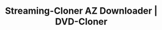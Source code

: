 ---
title: Streaming-Cloner AZ Downloader | DVD-Cloner
metaItems:
  - name: description
    content: Nowadays, we are in the era of digital world and seeking for more convenience. Most of us have a rather large DVD collection, while the most DVDs are bogged down with copy protection, making it difficult to copy these DVDs to iPad/cellphone/other mobile devices directly. In order to convert a DVD to your mobile devices, you will need a solution that can overcome these issues.
  - name: keywords
    content: Opencloner  
name: Streaming-Cloner AZ Downloader    
type: software
model: sic-az
logo:
  iconUrl: sica2021-logo-a.png
boxes:
  - imageUrl: sicaz-box.png  #默认盒子图
mainBanner:
  name: main-banner
  overflow: hidden
  toptitle: Streaming-Cloner
  title: AMZN Prime Video Downloader
  subtitle: Download online videos from Amazon Prime Video and enjoy your videos offline.
  sectionClass: py-8 text-white
  bgStyle:
    default: dark
    imageUrl: banner-movies-bg.jpg
    overlay: true
  button:
    prefixIcon: win  
    text: Try it Now
    path: https://www.opencloner.com/download/streaming-cloner.exe
    note: Permanent Free Trial    
featureShow:
  name: feature-show
  overflow: hidden
  container: container
  sectionClass: bg-white
  paddingY: 8
  additionClass: 
  iconGird: 1
  items:
    - text: Super way to use. Just search, download and get videos within minutes. No need to operate on the web browser, with all done within the software.
      title: Only 3 clicks to download
      iconUrl: icons/simply-ui-am.png
    - text: Adopting the multi-thread encoding method, Streaming-Cloner AZ Downloader can greatly increase the downloading speed. If your GPU is qualified, you can get even much faster speed.
      title: 4X Times Faster Download
      iconUrl: icons/4xtimes.png
    - text: Download the video with DRM completely removed, so that you can share with your friends and re-create your contents for uploading freely.
      title: Completely DRM Removed. Easy to Share
      iconUrl: icons/easy-to-share.png     
    - text: As a video downloader for Amazon Prime Video, Streaming-Cloner AZ Downloader supports downloading Amazon Prime video with multi-language subtitles and audio tracks retained, providing the same experience as viewing on the web browser.
      title: Build Your Own Amazon Prime Video Library
      iconUrl: icons/video-lib-am.png       
youtubeArea:
  name: Video Guide
  active: true
  container: container-fluid
  title: Video Guide
  additionClass: position-relative text-center text-light
  bgStyle: 
    default: dark
    imageUrl: blue-creative-bg.gif  
  icon:
    - youtubeID: lmUTGSPJRuI
  iconGird: 2
  iconClass: 
  iconWidth: 75 #25 50 75 100 默认是100  
orderInfo:
  isSymbol: true
  plansButton:
    text: More Choices
    path: /order
    hash: streaming-cloner-az-downloader
topics:
  name: hot tutorial topics
  active: true
  container: container
  title: hot tutorial topics
  sectionClass: bg-eef6fd
  additionClass: position-relative text-center 
  list:
    - text: How to Watch Amazon Video Offline
      kbUrl: watch-amazon-video-offline
    - text: How to Download Amazon Video on Windows
      kbUrl: download-amazon-video-on-windows
    - text: Watch Netflix Videos on Nintendo Switch
      kbUrl: how-to-watch-netflix-on-a-nintendo-switch
    - text: Download Amazon Video in MP4 Format
      kbUrl: download-amazon-video-in-mp4
    - text: Keep Netflix Content after Free Trial
      kbUrl: keep-netflix-videos-after-free-trial
    - text: Download Netflix Videos on Windows 7
      kbUrl: download-netflix-video-on-windows-7
---